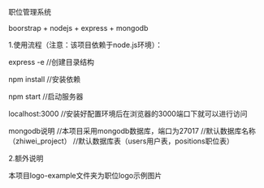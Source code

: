 职位管理系统

boorstrap + nodejs + express + mongodb

1.使用流程（注意：该项目依赖于node.js环境）：

 express -e
 //创建目录结构

 npm install
 //安装依赖
 
 npm start
 //启动服务器
 
 localhost:3000
 //安装好配置环境后在浏览器的3000端口下就可以进行访问
 
 mongodb说明
 //本项目采用mongodb数据库，端口为27017
 //默认数据库名称（zhiwei_project）
 //默认数据库表（users用户表，positions职位表）

 2.额外说明

 本项目logo-example文件夹为职位logo示例图片